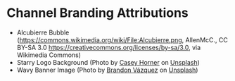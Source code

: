# Channel Branding Attributions
- Alcubierre Bubble (https://commons.wikimedia.org/wiki/File:Alcubierre.png, AllenMcC., CC BY-SA 3.0 <https://creativecommons.org/licenses/by-sa/3.0>, via Wikimedia Commons)
- Starry Logo Background (Photo by <a href="https://unsplash.com/@mischievous_penguins?utm_content=creditCopyText&utm_medium=referral&utm_source=unsplash">Casey Horner</a> on <a href="https://unsplash.com/photos/timelapse-photography-of-warped-lines-RmoWqDCqN2E?utm_content=creditCopyText&utm_medium=referral&utm_source=unsplash">Unsplash</a>)
- Wavy Banner Image (Photo by <a href="https://unsplash.com/@brandonvazquez?utm_content=creditCopyText&utm_medium=referral&utm_source=unsplash">Brandon Vázquez</a> on <a href="https://unsplash.com/photos/purple-and-black-abstract-painting-koC5eG6v6ew?utm_content=creditCopyText&utm_medium=referral&utm_source=unsplash">Unsplash</a>)
